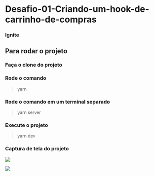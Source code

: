 # Desafio-01-Criando-um-hook-de-carrinho-de-compras

### Ignite

## Para rodar o projeto

### Faça o clone do projeto

### Rode o comando
> yarn
> 
### Rode o comando em um terminal separado
> yarn server

### Execute o projeto
> yarn dev

### Captura de tela do projeto

![](https://github.com/VictorAugDB/Desafio-01-Criando-um-hook-de-carrinho-de-compras/blob/master/src/assets/Tela%20rocketshoes.png)

![](https://github.com/VictorAugDB/Desafio-01-Criando-um-hook-de-carrinho-de-compras/blob/master/src/assets/Cart%20rocketshoes.png)
